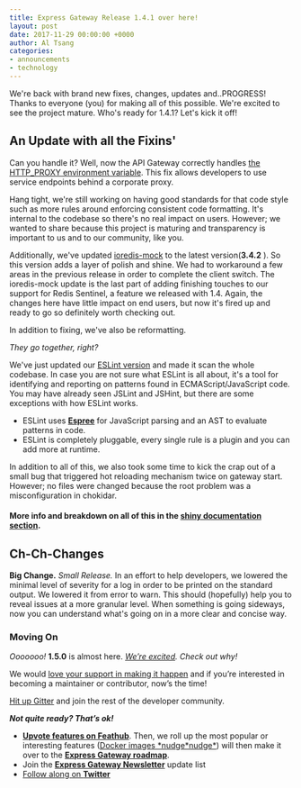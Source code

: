 ```yaml
---
title: Express Gateway Release 1.4.1 over here!
layout: post
date: 2017-11-29 00:00:00 +0000
author: Al Tsang
categories:
- announcements
- technology
---
```

We're back with brand new fixes, changes, updates and..PROGRESS! Thanks to everyone (you) for making all of this possible. We're excited to see the project mature. Who's ready for 1.4.1? Let's kick it off! <!--excerpt-->

## An Update with all the Fixins'

Can you handle it? Well, now the API Gateway correctly handles [the HTTP_PROXY environment variable](https://www.express-gateway.io/docs/policies/proxy#service-enpoints-behind-intermediate-proxy). This fix allows developers to use service endpoints behind a corporate proxy.

Hang tight, we're still working on having good standards for that code style such as more rules around enforcing consistent code formatting. It's internal to the codebase so there's no real impact on users. However; we wanted to share because this project is maturing and transparency is important to us and to our community, like you.

Additionally, we've updated [ioredis-mock](https://www.npmjs.com/package/ioredis-mock) to the latest version(**3.4.2** ). So this version adds a layer of polish and shine. We had to workaround a few areas in the previous release in order to complete the client switch. The ioredis-mock update is the last part of adding finishing touches to our support for Redis Sentinel, a feature we released with 1.4.  Again, the changes here have little impact on end users, but now it's fired up and ready to go so definitely worth checking out.

In addition to fixing, we've also be reformatting.

_They go together, right?_

We've just updated our [ESLint version](https://www.npmjs.com/package/eslint) and made it scan the whole codebase. In case you are not sure what ESLint is all about, it's a tool for identifying and reporting on patterns found in ECMAScript/JavaScript code. You may have already seen JSLint and JSHint, but there are some exceptions with how ESLint works.

* ESLint uses [**Espree**](https://github.com/eslint/espree) for JavaScript parsing and an AST to evaluate patterns in code.
* ESLint is completely pluggable, every single rule is a plugin and you can add more at runtime.

In addition to all of this, we also took some time to kick the crap out of a small bug that triggered hot reloading mechanism twice on gateway start. However; no files were changed because the root problem was a misconfiguration in chokidar.

#### More info and breakdown on all of this in the [**shiny documentation section**](https://www.express-gateway.io/docs/)**.**

## Ch-Ch-Changes

**Big Change.** _Small Release._ In an effort to help developers, we lowered the minimal level of severity for a log in order to be printed on the standard output. We lowered it from error to warn. This should (hopefully) help you to reveal issues at a more granular level. When something is going sideways, now you can understand what's going on in a more clear and concise way.

### Moving On

_Ooooooo!_ **1.5.0** is almost here. [_We’re excited_](https://github.com/ExpressGateway/express-gateway/milestone/6)_. Check out why!_

We would [love your support in making it happen](https://github.com/ExpressGateway/express-gateway) and if you’re interested in becoming a maintainer or contributor, now’s the time!

[Hit up Gitter](https://gitter.im/ExpressGateway/express-gateway) and join the rest of the developer community.

**_Not quite ready? That’s ok!_**

* [**Upvote features on Feathub**](https://feathub.com/ExpressGateway/express-gateway). Then, we roll up the most popular or interesting features ([Docker images \*nudge\*nudge\*](https://www.lunchbadger.com/official-docker-images-for-express-gateway/)) will then make it over to the [**Express Gateway roadmap**](https://github.com/ExpressGateway/express-gateway/milestones).
* Join the [**Express Gateway Newsletter**](https://eepurl.com/cVOqd5 ) update list
* [Follow along on **Twitter**](https://twitter.com/express_gateway)
